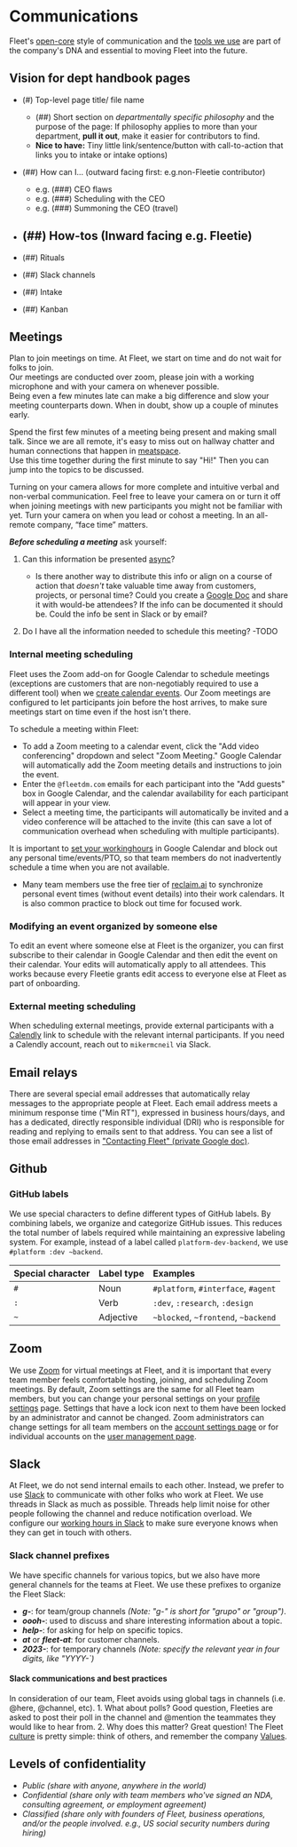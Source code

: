 # Communications

Fleet's [open-core](https://www.heavybit.com/library/video/commercial-open-source-business-strategies) style of communication and the [tools we use](https://docs.google.com/spreadsheets/d/170qjzvyGjmbFhwS4Mucotxnw_JvyAjYv4qpwBrS6Gl8/edit?usp=sharing) are part of the company's DNA and essential to moving Fleet into the future.


## Vision for dept handbook pages


- (#) Top-level page title/ file name
    
  - (##) Short section on _departmentally specific philosophy_ and the purpose of the page: If philosophy applies to more than your department, **pull it out**, make it easier for contributors to find.
  - **Nice to have:** Tiny little link/sentence/button with call-to-action that links you to intake or intake options)

- (##) How can I… (outward facing first: e.g.non-Fleetie contributor)
    
  - e.g. (###) CEO flaws
  - e.g. (###) Scheduling with the CEO
  - e.g. (###) Summoning the CEO (travel)

- (##) How-tos (Inward facing e.g. Fleetie)
  - 
- (##) Rituals
  
- (##) Slack channels 

- (##) Intake

- (##) Kanban



## Meetings

Plan to join meetings on time. At Fleet, we start on time and do not wait for folks to join.  
Our meetings are conducted over zoom, please join with a working microphone and with your camera on whenever possible.  
Being even a few minutes late can make a big difference and slow your meeting counterparts down. When in doubt, show up a couple of minutes early.

Spend the first few minutes of a meeting being present and making small talk. 
Since we are all remote, it's easy to miss out on hallway chatter and human connections that happen in [meatspace](https://www.dictionary.com/browse/meatspace).  
Use this time together during the first minute to say "Hi!"  Then you can jump into the topics to be discussed.

Turning on your camera allows for more complete and intuitive verbal and non-verbal communication. 
Feel free to leave your camera on or turn it off when joining meetings with new participants you might not be familiar with yet. Turn your camera on when you lead or cohost a meeting.
In an all-remote company, “face time” matters. 

***Before scheduling a meeting*** ask yourself:

1. Can this information be presented [async](https://fleetdm.com/handbook/company/why-this-way#why-handbook-first-strategy)?
   
   - Is there another way to distribute this info or align on a course of action that _doesn't_ take valuable time away from customers, projects, or personal time? Could you create a [Google Doc](https://docs.google.com/document/d/1TaZ654gTwadWGDYhP3zuAzWe0eiY0s9NhaU9KLCokgw/edit) and share it with would-be attendees? If the info can be documented it should be. Could the info be sent in Slack or by email? 
   
2. Do I have all the information needed to schedule this meeting?
   -TODO 


### Internal meeting scheduling

Fleet uses the Zoom add-on for Google Calendar to schedule meetings (exceptions are customers that are non-negotiably required to use a different tool) when we [create calendar events](https://support.google.com/calendar/answer/72143?hl=en&ref_topic=10510646&sjid=7187599067132459840-NA#zippy=%2Cclick-an-empty-time-in-your-calendar). 
Our Zoom meetings are configured to let participants join before the host arrives, to make sure meetings start on time even if the host isn't there.

To schedule a meeting within Fleet:
- To add a Zoom meeting to a calendar event, click the "Add video conferencing" dropdown and select "Zoom Meeting." Google Calendar will automatically add the Zoom meeting details and instructions to join the event.
- Enter the `@fleetdm.com` emails for each participant into the "Add guests" box in Google Calendar, and the calendar availability for each participant will appear in your view.
- Select a meeting time, the participants will automatically be invited and a video conference will be attached to the invite (this can save a lot of communication overhead when scheduling with multiple participants).

It is important to [set your workinghours](https://support.google.com/calendar/answer/7638168?hl=en&co=GENIE.Platform%3DDesktop) in Google Calendar and block out any personal time/events/PTO, so that team members do not inadvertently schedule a time when you are not available. 
- Many team members use the free tier of [reclaim.ai](https://reclaim.ai/) to synchronize personal event times (without event details) into their work calendars. 
It is also common practice to block out time for focused work.

### Modifying an event organized by someone else

To edit an event where someone else at Fleet is the organizer, you can first subscribe to their calendar in Google Calendar and then edit the event on their calendar.  Your edits will automatically apply to all attendees.
This works because every Fleetie grants edit access to everyone else at Fleet as part of onboarding.

### External meeting scheduling

When scheduling external meetings, provide external participants with a
[Calendly](https://calendly.com) link to schedule with the relevant internal participants. If you
need a Calendly account, reach out to `mikermcneil` via Slack.


## Email relays

There are several special email addresses that automatically relay messages to the appropriate people at Fleet. Each email address meets a minimum response time ("Min RT"), expressed in business hours/days, and has a dedicated, directly responsible individual (DRI) who is responsible for reading and replying to emails sent to that address.  You can see a list of those email addresses in ["Contacting Fleet" (private Google doc)](https://docs.google.com/document/d/1tE-NpNfw1icmU2MjYuBRib0VWBPVAdmq4NiCrpuI0F0/edit#).


## Github

### GitHub labels

We use special characters to define different types of GitHub labels. By combining labels, we
organize and categorize GitHub issues. This reduces the total number of labels required while
maintaining an expressive labeling system. For example, instead of a label called
`platform-dev-backend`, we use `#platform :dev ~backend`.

| Special character | Label type  | Examples                            |
|:------------------|:------------|:------------------------------------|
| `#`               | Noun        | `#platform`, `#interface`, `#agent`
| `:`               | Verb        | `:dev`, `:research`, `:design`
| `~`               | Adjective   | `~blocked`, `~frontend`, `~backend`


## Zoom

We use [Zoom](https://zoom.us) for virtual meetings at Fleet, and it is important that every team member feels comfortable hosting, joining, and scheduling Zoom meetings.
By default, Zoom settings are the same for all Fleet team members, but you can change your personal settings on your [profile settings](https://zoom.us/profile/setting) page. 
Settings that have a lock icon next to them have been locked by an administrator and cannot be changed. Zoom administrators can change settings for all team members on the [account settings page](https://zoom.us/account/setting) or for individual accounts on the [user management page](https://zoom.us/account/user#/).


## Slack

At Fleet, we do not send internal emails to each other. Instead, we prefer to use [Slack](https://www.linkedin.com/pulse/remote-work-how-set-boundaries-when-office-your-house-lora-vaughn/) to communicate with other folks who work at Fleet.
We use threads in Slack as much as possible. Threads help limit noise for other people following the channel and reduce notification overload.
We configure our [working hours in Slack](https://slack.com/help/articles/360025054173-Set-up-Slack-for-work-hours-) to make sure everyone knows when they can get in touch with others.

### Slack channel prefixes
We have specific channels for various topics, but we also have more general channels for the teams at Fleet.
We use these prefixes to organize the Fleet Slack:
 * ***g-***: for team/group channels *(Note: "g-" is short for "grupo" or "group")*.
 * ***oooh-***: used to discuss and share interesting information about a topic.
 * ***help-***: for asking for help on specific topics.
 * ***at*** or ***fleet-at***: for customer channels.
 * ***2023-***: for temporary channels _(Note: specify the relevant year in four digits, like "YYYY-`)_

#### Slack communications and best practices
In consideration of our team, Fleet avoids using global tags in channels (i.e. @here, @channel, etc). 
      1. What about polls? Good question, Fleeties are asked to post their poll in the channel and @mention the teammates they would like to hear from. 
      2. Why does this matter? Great question! The Fleet [culture](https://fleetdm.com/handbook/company#culture) is pretty simple: think of others, and remember the company [Values](https://fleetdm.com/handbook/company#values).




## Levels of confidentiality

- *Public*   _(share with anyone, anywhere in the world)_
- *Confidential*  _(share only with team members who've signed an NDA, consulting agreement, or employment agreement)_
- *Classified*  _(share only with founders of Fleet, business operations, and/or the people involved.  e.g., US social security numbers during hiring)_




<meta name="maintainedBy" value="mikermcneil">
<meta name="title" value="📡 Communication">
